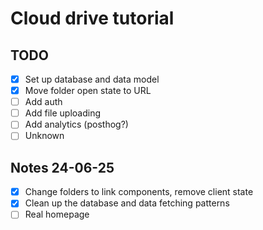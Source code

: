 # Cloud drive tutorial

## TODO

- [x] Set up database and data model
- [x] Move folder open state to URL
- [ ] Add auth
- [ ] Add file uploading
- [ ] Add analytics (posthog?)
- [ ] Unknown

## Notes 24-06-25

- [x] Change folders to link components, remove client state
- [x] Clean up the database and data fetching patterns
- [ ] Real homepage
